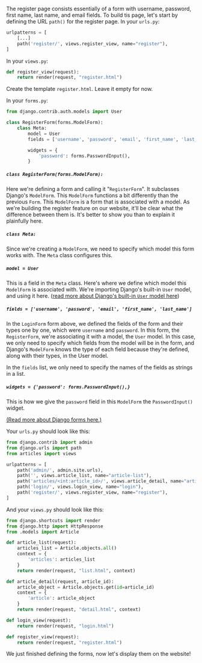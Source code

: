 The register page consists essentially of a form with username, password, first name, last name, and email fields. To build tis page, let's start by defining the URL `path()` for the register page. In your `urls.py`:

```python
urlpatterns = [
    [...]
    path('register/', views.register_view, name="register"),
]
```

In your `views.py`:

```python
def register_view(request):
    return render(request, "register.html")
```

Create the template `register.html`. Leave it empty for now.

In your `forms.py`:

```python
from django.contrib.auth.models import User

class RegisterForm(forms.ModelForm):
    class Meta:
        model = User
        fields = ['username', 'password', 'email', 'first_name', 'last_name']

        widgets = {
            'password': forms.PasswordInput(),
        }
```

##### `class RegisterForm(forms.ModelForm):`

Here we're defining a form and calling it "`RegisterForm`". It subclasses Django's `ModelForm`. This `ModelForm` functions a bit differently than the previous `Form`. This `ModelForm` is a form that is associated with a model. As we're building the register feature on our website, it'll be clear what the difference between them is. It's better to show you than to explain it plainfully here.

##### `class Meta:`

Since we're creating a `ModelForm`, we need to specify which model this form works with. The `Meta` class configures this.

##### `model = User`

This is a field in the `Meta` class. Here's where we define which model this `ModelForm` is associated with. We're importing Django's built-in `User` model, and using it here. ([read more about Django's built-in `User` model here](https://docs.djangoproject.com/en/2.2/ref/contrib/auth/#user-model))

##### `fields = ['username', 'password', 'email', 'first_name', 'last_name']`

In the `LoginForm` form above, we defined the fields of the form and their types one by one, which were `username` and `password`. In this form, the `RegisterForm`, we're associating it with a model, the `User` model. In this case, we only need to specify which fields from the model will be in the form, and Django's `ModelForm` knows the type of each field because they're defined, along with their types, in the User model.

In the `fields` list, we only need to specify the names of the fields as strings in a list.

##### `widgets = {'password': forms.PasswordInput(),}`

This is how we give the `password` field in this `ModelForm` the `PasswordInput()` widget.

[(Read more about Django forms here.)](https://docs.djangoproject.com/en/2.2/topics/forms/)

Your `urls.py` should look like this:

```python
from django.contrib import admin
from django.urls import path
from articles import views

urlpatterns = [
    path('admin/', admin.site.urls),
    path('', views.article_list, name="article-list"),
    path('articles/<int:article_id>/', views.article_detail, name="article-detail"),
    path('login/', views.login_view, name="login"),
    path('register/', views.register_view, name="register"),
]
```

And your `views.py` should look like this:

```python
from django.shortcuts import render
from django.http import HttpResponse
from .models import Article

def article_list(request):
    articles_list = Article.objects.all()
    context = {
        'articles': articles_list
    }
    return render(request, "list.html", context)

def article_detail(request, article_id):
    article_object = Article.objects.get(id=article_id)
    context = {
        'article': article_object
    }
    return render(request, "detail.html", context)

def login_view(request):
    return render(request, "login.html")

def register_view(request):
    return render(request, "register.html")
```

We just finished defining the forms, now let's display them on the website!
